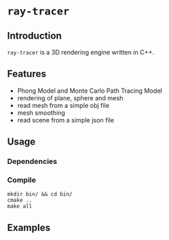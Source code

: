 # `ray-tracer`

## Introduction

`ray-tracer` is a 3D rendering engine written in C++.

## Features
* Phong Model and Monte Carlo Path Tracing Model
* rendering of plane, sphere and mesh
* read mesh from a simple obj file
* mesh smoothing
* read scene from a simple json file

## Usage

### Dependencies

### Compile
```
mkdir bin/ && cd bin/
cmake ..
make all
```
## Examples

